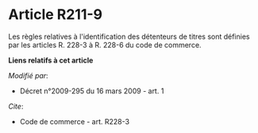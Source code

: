 # Article R211-9

Les règles relatives à l'identification des détenteurs de titres sont définies par les articles R. 228-3 à R. 228-6 du code
de commerce.

**Liens relatifs à cet article**

_Modifié par_:

  - Décret n°2009-295 du 16 mars 2009 - art. 1

_Cite_:

  - Code de commerce - art. R228-3
